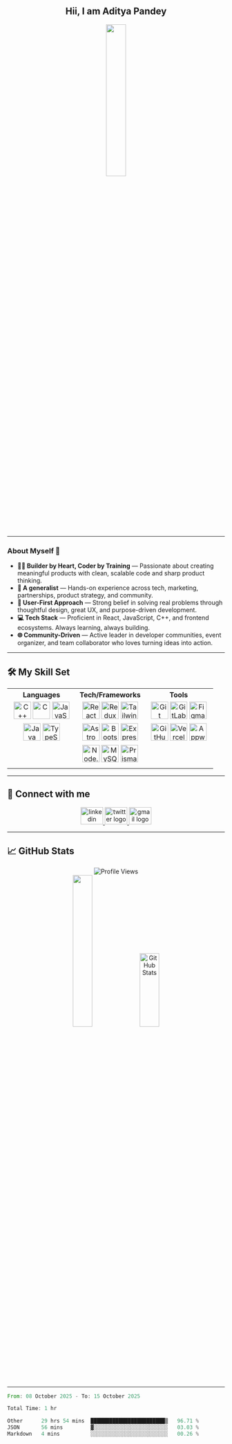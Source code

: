 <div align="center">
  
## Hii, I am Aditya Pandey  
<img src="https://media3.giphy.com/media/v1.Y2lkPTc5MGI3NjExOW94ZnF4cHV4dnYzbHdmMHNnNTBieWJ0NTlla2l4a2UxcTFyeXFldSZlcD12MV9pbnRlcm5hbF9naWZfYnlfaWQmY3Q9Zw/2FayYXU90QS9MmAIo/giphy.gif" width="30%" />

</div>

---

### About Myself 👋  

- **👨‍💻 Builder by Heart, Coder by Training** — Passionate about creating meaningful products with clean, scalable code and sharp product thinking.  
- **🚀 A generalist** — Hands-on experience across tech, marketing, partnerships, product strategy, and community.  
- **🧠 User-First Approach** — Strong belief in solving real problems through thoughtful design, great UX, and purpose-driven development.  
- **💻 Tech Stack** — Proficient in React, JavaScript, C++, and frontend ecosystems. Always learning, always building.  
- **🌐 Community-Driven** — Active leader in developer communities, event organizer, and team collaborator who loves turning ideas into action.  

---

## 🛠️ My Skill Set

<table align="center" width="100%">
  <tr>
    <th width="33%">Languages</th>
    <th width="33%">Tech/Frameworks</th>
    <th width="33%">Tools</th>
  </tr>
  <tr>
    <td align="center">
      <img src="https://profilinator.rishav.dev/skills-assets/cplusplus-original.svg" alt="C++" width="40" height="40" />
      <img src="https://profilinator.rishav.dev/skills-assets/c-original.svg" alt="C" width="40" height="40" />
      <img src="https://profilinator.rishav.dev/skills-assets/javascript-original.svg" alt="JavaScript" width="40" height="40" />
    </td>
    <td align="center">
      <img src="https://profilinator.rishav.dev/skills-assets/react-original-wordmark.svg" alt="React" width="40" height="40" />
      <img src="https://profilinator.rishav.dev/skills-assets/redux-original.svg" alt="Redux" width="40" height="40" />
      <img src="https://profilinator.rishav.dev/skills-assets/tailwindcss.svg" alt="TailwindCSS" width="40" height="40" />
    </td>
    <td align="center">
      <img src="https://skillicons.dev/icons?i=git" alt="Git" width="40" height="40" />
      <img src="https://skillicons.dev/icons?i=gitlab" alt="GitLab" width="40" height="40" />
      <img src="https://skillicons.dev/icons?i=figma" alt="Figma" width="40" height="40" />
    </td>
  </tr>
  <tr>
    <td align="center">
      <img src="https://profilinator.rishav.dev/skills-assets/java-original-wordmark.svg" alt="Java" width="40" height="40" />
      <img src="https://profilinator.rishav.dev/skills-assets/typescript-original.svg" alt="TypeScript" width="40" height="40" />
    </td>
    <td align="center">
      <img src="https://cdn.simpleicons.org/astro/FF5D01" alt="Astro" width="40" height="40" />
      <img src="https://cdn.jsdelivr.net/gh/devicons/devicon/icons/bootstrap/bootstrap-original.svg" alt="Bootstrap" width="40" height="40" />
      <img src="https://skillicons.dev/icons?i=express" alt="Express" width="40" height="40" />
    </td>
    <td align="center">
      <img src="https://skillicons.dev/icons?i=github" alt="GitHub" width="40" height="40" />
      <img src="https://skillicons.dev/icons?i=vercel" alt="Vercel" width="40" height="40" />
      <img src="https://cdn.simpleicons.org/appwrite/F02E65" alt="Appwrite" width="40" height="40" />
    </td>
  </tr>
  <tr>
    <td></td>
    <td align="center">
      <img src="https://cdn.jsdelivr.net/gh/devicons/devicon/icons/nodejs/nodejs-original.svg" alt="Node.js" width="40" height="40" />
      <img src="https://skillicons.dev/icons?i=mysql" alt="MySQL" width="40" height="40" />
      <img src="https://skillicons.dev/icons?i=prisma" alt="Prisma" width="40" height="40" />
    </td>
    <td></td>
  </tr>
  <tr>
    <td></td>
    <td align="center">
<!--       <img src="https://profilinator.rishav.dev/skills-assets/logo-title.svg" alt="Chart.js" width="40" height="40" />
      <img src="https://profilinator.rishav.dev/skills-assets/mui.png" alt="Material-UI" width="40" height="40" />
      <img src="https://profilinator.rishav.dev/skills-assets/chakraui.png" alt="Chakra UI" width="40" height="40" /> -->
    </td>
    <td></td>
  </tr>
</table>

---

## 📱 Connect with me  
<p align="center">
  <a href="https://www.linkedin.com/in/aditya-pandey-1a96b0213/" target="_blank">
    <img src="https://raw.githubusercontent.com/maurodesouza/profile-readme-generator/master/src/assets/icons/social/linkedin/default.svg" width="52" height="40" alt="linkedin logo"  />
  </a>
  <a href="https://twitter.com/adityapandey78" target="_blank">
    <img src="https://raw.githubusercontent.com/maurodesouza/profile-readme-generator/master/src/assets/icons/social/twitter/default.svg" width="52" height="40" alt="twitter logo"  />
  </a>
  <a href="mailto:adityapandey.2402@gmail.com" target="_blank">
  <img src="https://raw.githubusercontent.com/maurodesouza/profile-readme-generator/master/src/assets/icons/social/gmail/default.svg" width="52" height="40" alt="gmail logo" />
</a>
</p>

---

## 📈 GitHub Stats  
<p align="center">
  <img src="https://komarev.com/ghpvc/?username=adityapandey78&style=flat-square" alt="Profile Views" />
  <br/>
  <img src="https://github-readme-stats.vercel.app/api/top-langs/?username=anuraghazra&layout=compact&theme=tokyonight" width="30%" />
  <img src="https://github-readme-stats.vercel.app/api?username=adityapandey78&show_icons=true&count_private=true&hide_border=true" alt="GitHub Stats" width="30%" height="170px" />
</p>

---
<!--START_SECTION:waka-->

```rust
From: 08 October 2025 - To: 15 October 2025

Total Time: 1 hr

Other      29 hrs 54 mins  ████████████████████████▒   96.71 %
JSON       56 mins         ▓░░░░░░░░░░░░░░░░░░░░░░░░   03.03 %
Markdown   4 mins          ░░░░░░░░░░░░░░░░░░░░░░░░░   00.26 %
```

<!--END_SECTION:waka-->


